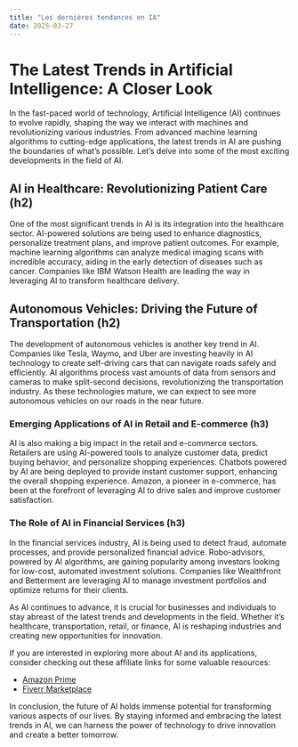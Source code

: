 ```yaml
---
title: "Les dernières tendances en IA"
date: 2025-03-27
---
```


# The Latest Trends in Artificial Intelligence: A Closer Look

In the fast-paced world of technology, Artificial Intelligence (AI) continues to evolve rapidly, shaping the way we interact with machines and revolutionizing various industries. From advanced machine learning algorithms to cutting-edge applications, the latest trends in AI are pushing the boundaries of what’s possible. Let’s delve into some of the most exciting developments in the field of AI.

## AI in Healthcare: Revolutionizing Patient Care (h2)

One of the most significant trends in AI is its integration into the healthcare sector. AI-powered solutions are being used to enhance diagnostics, personalize treatment plans, and improve patient outcomes. For example, machine learning algorithms can analyze medical imaging scans with incredible accuracy, aiding in the early detection of diseases such as cancer. Companies like IBM Watson Health are leading the way in leveraging AI to transform healthcare delivery.

## Autonomous Vehicles: Driving the Future of Transportation (h2)

The development of autonomous vehicles is another key trend in AI. Companies like Tesla, Waymo, and Uber are investing heavily in AI technology to create self-driving cars that can navigate roads safely and efficiently. AI algorithms process vast amounts of data from sensors and cameras to make split-second decisions, revolutionizing the transportation industry. As these technologies mature, we can expect to see more autonomous vehicles on our roads in the near future.

### Emerging Applications of AI in Retail and E-commerce (h3)

AI is also making a big impact in the retail and e-commerce sectors. Retailers are using AI-powered tools to analyze customer data, predict buying behavior, and personalize shopping experiences. Chatbots powered by AI are being deployed to provide instant customer support, enhancing the overall shopping experience. Amazon, a pioneer in e-commerce, has been at the forefront of leveraging AI to drive sales and improve customer satisfaction.

### The Role of AI in Financial Services (h3)

In the financial services industry, AI is being used to detect fraud, automate processes, and provide personalized financial advice. Robo-advisors, powered by AI algorithms, are gaining popularity among investors looking for low-cost, automated investment solutions. Companies like Wealthfront and Betterment are leveraging AI to manage investment portfolios and optimize returns for their clients.

As AI continues to advance, it is crucial for businesses and individuals to stay abreast of the latest trends and developments in the field. Whether it’s healthcare, transportation, retail, or finance, AI is reshaping industries and creating new opportunities for innovation.

If you are interested in exploring more about AI and its applications, consider checking out these affiliate links for some valuable resources:

- [Amazon Prime](https://www.amazon.fr/amazonprime?_encoding=UTF8&primeCampaignId=prime_assoc_ft&tag=zenzen0d-21France)
- [Fiverr Marketplace](https://go.fiverr.com/visit/?bta=1071918&brand=fiverrmarketplace)

In conclusion, the future of AI holds immense potential for transforming various aspects of our lives. By staying informed and embracing the latest trends in AI, we can harness the power of technology to drive innovation and create a better tomorrow.